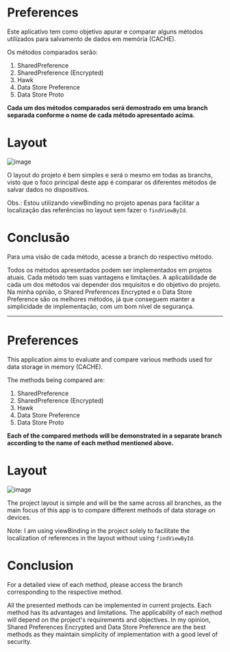 # Preferences

Este aplicativo tem como objetivo apurar e comparar alguns métodos utilizados para salvamento de dados em memória (CACHE).

Os métodos comparados serão:

1. SharedPreference
2. SharedPreference (Encrypted)
3. Hawk
4. Data Store Preference
5. Data Store Proto

**Cada um dos métodos comparados será demostrado em uma branch separada conforme o nome de cada método apresentado acima.**

# Layout

![image](https://github.com/rylderoliveira/Preferences/assets/69598626/317cce9c-5ac6-4275-be57-001675eccf8b)

O layout do projeto é bem simples e será o mesmo em todas as branchs, visto que o foco principal deste app é comparar os diferentes métodos de salvar dados no dispositivos.

Obs.: Estou utilizando viewBinding no projeto apenas para facilitar a localização das referências no layout sem fazer o `findViewById`.

# Conclusão

Para uma visão de cada método, acesse a branch do respectivo método.

Todos os métodos apresentados podem ser implementados em projetos atuais. Cada método tem suas vantagens e limitações. A aplicabilidade de cada um dos métodos vai depender dos requisitos e do objetivo do projeto. Na minha opnião, o Shared Preferences Encrypted e o Data Store Preference são os melhores métodos, já que conseguem manter a simplicidade de implementação, com um bom nível de segurança.

---

# Preferences

This application aims to evaluate and compare various methods used for data storage in memory (CACHE).

The methods being compared are:

1. SharedPreference
2. SharedPreference (Encrypted)
3. Hawk
4. Data Store Preference
5. Data Store Proto

**Each of the compared methods will be demonstrated in a separate branch according to the name of each method mentioned above.**

# Layout

![image](https://github.com/rylderoliveira/Preferences/assets/69598626/317cce9c-5ac6-4275-be57-001675eccf8b)

The project layout is simple and will be the same across all branches, as the main focus of this app is to compare different methods of data storage on devices.

Note: I am using viewBinding in the project solely to facilitate the localization of references in the layout without using `findViewById`.

# Conclusion

For a detailed view of each method, please access the branch corresponding to the respective method.

All the presented methods can be implemented in current projects. Each method has its advantages and limitations. The applicability of each method will depend on the project's requirements and objectives. In my opinion, Shared Preferences Encrypted and Data Store Preference are the best methods as they maintain simplicity of implementation with a good level of security.

